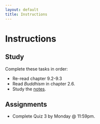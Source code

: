 ```yaml
---
layout: default
title: Instructions
---
```



# Instructions #


## Study

Complete these tasks in order:

+ Re-read chapter 9.2-9.3
+ Read *Buddhism* in chapter 2.6.
+ Study the [notes](/Teaching/Examined/Meaning/Handout3). 


## Assignments

+ Complete Quiz 3 by Monday @ 11:59pm. 